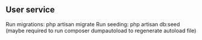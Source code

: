 ## User service

Run migrations: php artisan migrate
Run seeding: php artisan db:seed 
(maybe required to run composer dumpautoload to regenerate autoload file)